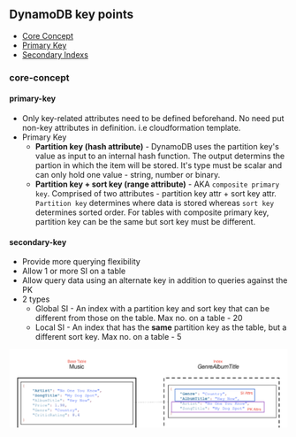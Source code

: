 ## DynamoDB key points

* [Core Concept](#core-concept)
 * [Primary Key](#primary-key)
 * [Secondary Indexs](#secondary-index)

### core-concept

#### primary-key

* Only key-related attributes need to be defined beforehand. No need put non-key attributes in definition. i.e cloudformation template. 
* Primary Key
  * **Partition key (hash attribute)** - DynamoDB uses the partition key's value as input to an internal hash function. 
                    The output determins the partion in which the item will be stored. It's type must be scalar and can only hold one value - string, number or binary.
  * **Partition key + sort key (range attribute)** - AKA `composite primary key`. Comprised of two attributes - partition key attr + sort key attr.
                               `Partition key` determines where data is stored whereas `sort key` determines sorted order.
                               For tables with composite primary key, partition key can be the same but sort key must be different.

#### secondary-key

* Provide more querying flexibility
* Allow 1 or more SI on a table
* Allow query data using an alternate key in addition to queries against the PK
* 2 types
   * Global SI - An index with a partition key and sort key that can be different from those on the table. Max no. on a table - 20
   * Local SI - An index that has the **same** partition key as the table, but a different sort key. Max no. on a table - 5

![XX](./dynamoDB-2nd-index.png)
